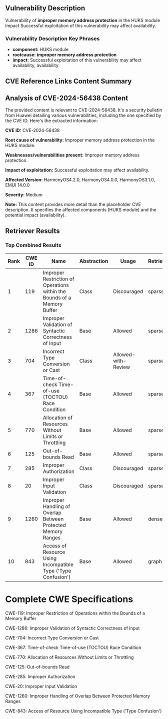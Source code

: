 ## Vulnerability Description
Vulnerability of **improper memory address protection** in the HUKS module Impact Successful exploitation of this vulnerability may affect availability.

### Vulnerability Description Key Phrases
- **component:** HUKS module
- **rootcause:** **improper memory address protection**
- **impact:** Successful exploitation of this vulnerability may affect availability, availability

## CVE Reference Links Content Summary
## Analysis of CVE-2024-56438 Content

The provided content is relevant to CVE-2024-56438. It's a security bulletin from Huawei detailing various vulnerabilities, including the one specified by the CVE ID. Here's the extracted information:

**CVE ID:** CVE-2024-56438

**Root cause of vulnerability:** Improper memory address protection in the HUKS module.

**Weaknesses/vulnerabilities present:** Improper memory address protection.

**Impact of exploitation:** Successful exploitation may affect availability.

**Affected Version:** HarmonyOS4.2.0, HarmonyOS4.0.0, HarmonyOS3.1.0, EMUI 14.0.0

**Severity:** Medium

**Note:** This content provides more detail than the placeholder CVE description. It specifies the affected components (HUKS module) and the potential impact (availability).

## Retriever Results

### Top Combined Results

| Rank | CWE ID | Name | Abstraction | Usage  | Retrievers | Individual Scores |
|------|--------|------|-------------|-------|------------|-------------------|
| 1 | 119 | Improper Restriction of Operations within the Bounds of a Memory Buffer | Class | Discouraged | sparse | 0.135 |
| 2 | 1286 | Improper Validation of Syntactic Correctness of Input | Base | Allowed | sparse | 0.125 |
| 3 | 704 | Incorrect Type Conversion or Cast | Class | Allowed-with-Review | sparse | 0.125 |
| 4 | 367 | Time-of-check Time-of-use (TOCTOU) Race Condition | Base | Allowed | sparse | 0.124 |
| 5 | 770 | Allocation of Resources Without Limits or Throttling | Base | Allowed | sparse | 0.124 |
| 6 | 125 | Out-of-bounds Read | Base | Allowed | sparse | 0.123 |
| 7 | 285 | Improper Authorization | Class | Discouraged | sparse | 0.122 |
| 8 | 20 | Improper Input Validation | Class | Discouraged | sparse | 0.122 |
| 9 | 1260 | Improper Handling of Overlap Between Protected Memory Ranges | Base | Allowed | dense | 0.598 |
| 10 | 843 | Access of Resource Using Incompatible Type ('Type Confusion') | Base | Allowed | graph | 0.003 |



# Complete CWE Specifications

CWE-119: Improper Restriction of Operations within the Bounds of a Memory Buffer

CWE-1286: Improper Validation of Syntactic Correctness of Input

CWE-704: Incorrect Type Conversion or Cast

CWE-367: Time-of-check Time-of-use (TOCTOU) Race Condition

CWE-770: Allocation of Resources Without Limits or Throttling

CWE-125: Out-of-bounds Read

CWE-285: Improper Authorization

CWE-20: Improper Input Validation

CWE-1260: Improper Handling of Overlap Between Protected Memory Ranges

CWE-843: Access of Resource Using Incompatible Type ('Type Confusion')
